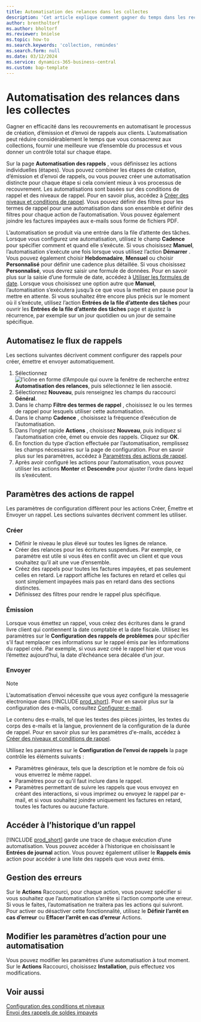 ```yaml
---
title: Automatisation des relances dans les collectes
description: 'Cet article explique comment gagner du temps dans les recouvrements en automatisant les processus de création, d’émission et d’envoi de rappels aux clients.'
author: brentholtorf
ms.author: bholtorf
ms.reviewer: bnielse
ms.topic: how-to
ms.search.keywords: 'collection, remindes'
ms.search.form: null
ms.date: 03/12/2024
ms.service: dynamics-365-business-central
ms.custom: bap-template
---
```

# Automatisation des relances dans les collectes

Gagner en efficacité dans les recouvrements en automatisant le processus de création, d’émission et d’envoi de rappels aux clients. L’automatisation peut réduire considérablement le temps que vous consacrerez aux collections, fournir une meilleure vue d’ensemble du processus et vous donner un contrôle total sur chaque étape.

Sur la page **Automatisation des rappels** , vous définissez les actions individuelles (étapes). Vous pouvez combiner les étapes de création, d’émission et d’envoi de rappels, ou vous pouvez créer une automatisation distincte pour chaque étape si cela convient mieux à vos processus de recouvrement. Les automatisations sont basées sur des conditions de rappel et des niveaux de rappel. Pour en savoir plus, accédez à [Créer des niveaux et conditions de rappel](finance-setup-reminders.md). Vous pouvez définir des filtres pour les termes de rappel pour une automatisation dans son ensemble et définir des filtres pour chaque action de l’automatisation. Vous pouvez également joindre les factures impayées aux e-mails sous forme de fichiers PDF.

L’automatisation se produit via une entrée dans la file d’attente des tâches. Lorsque vous configurez une automatisation, utilisez le champ **Cadence** pour spécifier comment et quand elle s’exécute. Si vous choisissez **Manuel**, l’automatisation s’exécute une fois lorsque vous utilisez l’action **Démarrer** . Vous pouvez également choisir **Hebdomadaire**, **Mensuel** ou choisir **Personnalisé** pour définir une cadence plus détaillée. Si vous choisissez **Personnalisé**, vous devrez saisir une formule de données. Pour en savoir plus sur la saisie d’une formule de date, accédez à [Utiliser les formules de date](ui-enter-date-ranges.md#use-date-formulas). Lorsque vous choisissez une option autre que **Manuel**, l’automatisation s’exécutera jusqu’à ce que vous la mettiez en pause pour la mettre en attente. Si vous souhaitez être encore plus précis sur le moment où il s’exécute, utilisez l’action **Entrées de la file d’attente des tâches** pour ouvrir les **Entrées de la file d’attente des tâches** page et ajustez la récurrence, par exemple sur un jour quotidien ou un jour de semaine spécifique.

## Automatisez le flux de rappels

Les sections suivantes décrivent comment configurer des rappels pour créer, émettre et envoyer automatiquement.

1. Sélectionnez ![l’icône en forme d’Ampoule qui ouvre la fenêtre de recherche](media/ui-search/search_small.png "Dites-moi ce que vous voulez faire") entrez **Automatisation des relances**, puis sélectionnez le lien associé.
1. Sélectionnez **Nouveau**, puis renseignez les champs du raccourci **Général**.
1. Dans le champ **Filtre des termes de rappel** , choisissez le ou les termes de rappel pour lesquels utiliser cette automatisation.
1. Dans le champ **Cadence** , choisissez la fréquence d’exécution de l’automatisation.
1. Dans l’onglet rapide **Actions** , choisissez **Nouveau**, puis indiquez si l’automatisation crée, émet ou envoie des rappels. Cliquez sur **OK**.
1. En fonction du type d’action effectuée par l’automatisation, remplissez les champs nécessaires sur la page de configuration. Pour en savoir plus sur les paramètres, accédez à [Paramètres des actions de rappel](#settings-for-reminder-actions).
1. Après avoir configuré les actions pour l’automatisation, vous pouvez utiliser les actions **Monter** et **Descendre** pour ajuster l’ordre dans lequel ils s’exécutent.

## Paramètres des actions de rappel

Les paramètres de configuration diffèrent pour les actions Créer, Émettre et Envoyer un rappel. Les sections suivantes décrivent comment les utiliser.

### Créer

* Définir le niveau le plus élevé sur toutes les lignes de relance.  
* Créer des relances pour les écritures suspendues. Par exemple, ce paramètre est utile si vous êtes en conflit avec un client et que vous souhaitez qu’il ait une vue d’ensemble.
* Créez des rappels pour toutes les factures impayées, et pas seulement celles en retard. Le rapport affiche les factures en retard et celles qui sont simplement impayées mais pas en retard dans des sections distinctes.
* Définissez des filtres pour rendre le rappel plus spécifique.

### Émission

Lorsque vous émettez un rappel, vous créez des écritures dans le grand livre client qui contiennent la date comptable et la date fiscale. Utilisez les paramètres sur le **Configuration des rappels de problèmes** pour spécifier s’il faut remplacer ces informations sur le rappel émis par les informations du rappel créé. Par exemple, si vous avez créé le rappel hier et que vous l’émettez aujourd’hui, la date d’échéance sera décalée d’un jour.

### Envoyer

> [!NOTE]
> L’automatisation d’envoi nécessite que vous ayez configuré la messagerie électronique dans [!INCLUDE [prod_short](includes/prod_short.md)]. Pour en savoir plus sur la configuration des e-mails, consultez [Configurer e-mail](admin-how-setup-email.md).

Le contenu des e-mails, tel que les textes des pièces jointes, les textes du corps des e-mails et la langue, proviennent de la configuration de la durée de rappel. Pour en savoir plus sur les paramètres d'e-mails, accédez à [Créer des niveaux et conditions de rappel](finance-setup-reminders.md).

Utilisez les paramètres sur le **Configuration de l’envoi de rappels** la page contrôle les éléments suivants :

* Paramètres généraux, tels que la description et le nombre de fois où vous enverrez le même rappel.
* Paramètres pour ce qu’il faut inclure dans le rappel.
* Paramètres permettant de suivre les rappels que vous envoyez en créant des interactions, si vous imprimez ou envoyez le rappel par e-mail, et si vous souhaitez joindre uniquement les factures en retard, toutes les factures ou aucune facture. 

## Accéder à l’historique d’un rappel

[!INCLUDE [prod_short](includes/prod_short.md)] garde une trace de chaque exécution d’une automatisation. Vous pouvez accéder à l’historique en choisissant le **Entrées de journal** action. Vous pouvez également utiliser le **Rappels émis** action pour accéder à une liste des rappels que vous avez émis.

## Gestion des erreurs

Sur le **Actions** Raccourci, pour chaque action, vous pouvez spécifier si vous souhaitez que l’automatisation s’arrête si l’action comporte une erreur. Si vous le faites, l’automatisation ne traitera pas les actions qui suivront. Pour activer ou désactiver cette fonctionnalité, utilisez le **Définir l’arrêt en cas d’erreur** ou **Effacer l’arrêt en cas d’erreur** Actions.

## Modifier les paramètres d’action pour une automatisation

Vous pouvez modifier les paramètres d’une automatisation à tout moment. Sur le **Actions** Raccourci, choisissez **Installation**, puis effectuez vos modifications.

## Voir aussi

[Configuration des conditions et niveaux](finance-setup-reminders.md)  
[Envoi des rappels de soldes impayés](receivables-send-reminders.md)  
